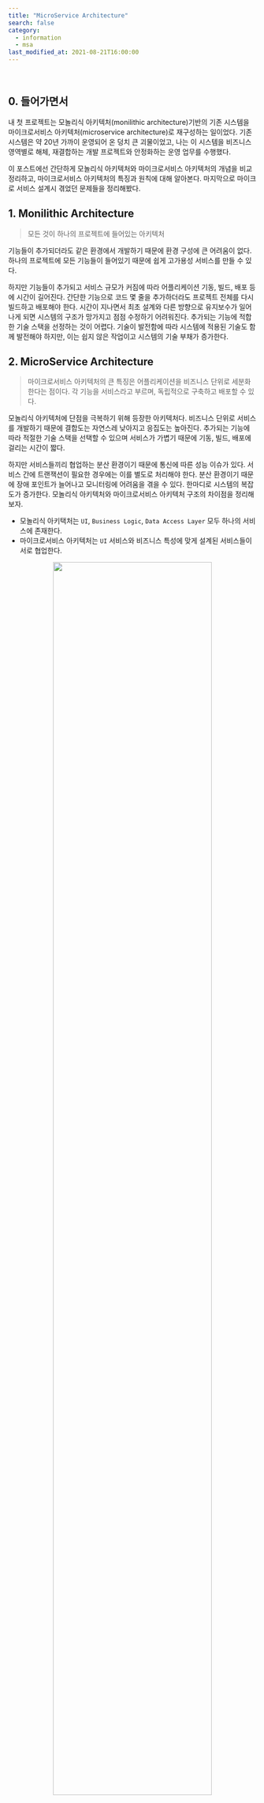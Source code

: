 ```yaml
---
title: "MicroService Architecture"
search: false
category:
  - information
  - msa
last_modified_at: 2021-08-21T16:00:00
---
```


<br/>

## 0. 들어가면서

내 첫 프로젝트는 모놀리식 아키텍처(monilithic architecture)기반의 기존 시스템을 마이크로서비스 아키텍처(microservice architecture)로 재구성하는 일이었다. 기존 시스템은 약 20년 가까이 운영되어 온 덩치 큰 괴물이었고, 나는 이 시스템을 비즈니스 영역별로 해체, 재결합하는 개발 프로젝트와 안정화하는 운영 업무를 수행했다. 

이 포스트에선 간단하게 모놀리식 아키텍처와 마이크로서비스 아키텍처의 개념을 비교 정리하고, 마이크로서비스 아키텍처의 특징과 원칙에 대해 알아본다. 마지막으로 마이크로 서비스 설계시 겪었던 문제들을 정리해봤다.

## 1. Monilithic Architecture

> 모든 것이 하나의 프로젝트에 들어있는 아키텍처

기능들이 추가되더라도 같은 환경에서 개발하기 때문에 환경 구성에 큰 어려움이 없다. 하나의 프로젝트에 모든 기능들이 들어있기 때문에 쉽게 고가용성 서비스를 만들 수 있다. 

하지만 기능들이 추가되고 서비스 규모가 커짐에 따라 어플리케이션 기동, 빌드, 배포 등에 시간이 길어진다. 간단한 기능으로 코드 몇 줄을 추가하더라도 프로젝트 전체를 다시 빌드하고 배포해야 한다. 시간이 지나면서 최초 설계와 다른 방향으로 유지보수가 일어나게 되면 시스템의 구조가 망가지고 점점 수정하기 어려워진다. 추가되는 기능에 적합한 기술 스택을 선정하는 것이 어렵다. 기술이 발전함에 따라 시스템에 적용된 기술도 함께 발전해야 하지만, 이는 쉽지 않은 작업이고 시스템의 기술 부채가 증가한다. 

## 2. MicroService Architecture

> 마이크로서비스 아키텍처의 큰 특징은 어플리케이션을 비즈니스 단위로 세분화한다는 점이다. 각 기능을 서비스라고 부르며, 독립적으로 구축하고 배포할 수 있다.

모놀리식 아키텍처에 단점을 극복하기 위해 등장한 아키텍처다. 비즈니스 단위로 서비스를 개발하기 때문에 결합도는 자연스레 낮아지고 응집도는 높아진다. 추가되는 기능에 따라 적절한 기술 스택을 선택할 수 있으며 서비스가 가볍기 때문에 기동, 빌드, 배포에 걸리는 시간이 짧다. 

하지만 서비스들끼리 협업하는 분산 환경이기 때문에 통신에 따른 성능 이슈가 있다. 서비스 간에 트랜잭션이 필요한 경우에는 이를 별도로 처리해야 한다. 분산 환경이기 때문에 장애 포인트가 늘어나고 모니터링에 어려움을 겪을 수 있다. 한마디로 시스템의 복잡도가 증가한다. 모놀리식 아키텍처와 마이크로서비스 아키텍처 구조의 차이점을 정리해보자. 

- 모놀리식 아키택처는 `UI`, `Business Logic`, `Data Access Layer` 모두 하나의 서비스에 존재한다.
- 마이크로서비스 아키텍처는 `UI` 서비스와 비즈니스 특성에 맞게 설계된 서비스들이 서로 협업한다.

<p align="center">
  <img src="/images/posts/2020/microservice-architecture-01.png" width="80%" class="image__border"/>
</p>
<center>https://www.redhat.com/ko/topics/microservices/what-are-microservices</center>

## 3. Characteristic MicroService Architecture

### 3.1. Single Purpose

> **Do one thing, and do it well.**

마이크로 서비스는 단일 역량을 담당한다. 서비스 하나에 책임도 하나다. 이는 비즈니스와 관련될 수도 있고 제 3자(third party)와의 연계 같은 공유 기술 역량일 수도 있다. 이런 특징은 마이크로 서비스의 높은 응집도(high cohesion)로 이어진다.

### 3.2. Loose Coupling

마이크로 서비스는 각자 자신의 데이터 저장소에 대한 오너십을 가진다. 이는 서비스 결합력을 줄여주는데, 다른 서비스는 자신이 소유하지 않은 데이터에 접근할 때 데이터를 소유한 서비스가 제공한 인터페이스를 통해서만 접근이 가능하다.

### 3.3. High Cohesion

마이크로 서비스는 단일 비즈니스를 수행하기 때문에 서비스의 기능들은 자연스럽게 높은 응집도를 가지게 된다. 각 서비스는 모든 관련된 행위와 데이터를 캡슐화하여 관리한다. 새로운 기능을 구축해야하는 경우 모든 변경사항이 하나의 단일 서비스에서만 수정되도록 해야한다. 

<p align="center">
  <img src="/images/posts/2020/microservice-architecture-02.png" width="80%" class="image__border">
</p>
<center>https://medium.com/dtevangelist/microservice-at-medium-58214fd055b7</center>

## 4. MicroService Architecture Principles

마이크로 서비스 아키텍처는 다음과 같은 원칙을 따른다.

- 자율성(Autonomy)
  - 각 서비스는 다른 서비스와 독립적으로 변경되고 운영된다.
  - 자율성을 확실히 하기 위해 느슨한 결합이 필요하다.
  - 독립적으로 배포가 가능해야 한다.
- 회복성(Resilience)
  - 마이크로 서비스는 자연스러운 메커니즘을 통해 장애를 격리시킨다.
  - 독립적으로 배포하므로 어플리케이션 또는 인프라 장애는 시스템 일부에만 영향을 미친다.
  - 어플리케이션을 여러 서비스로 분리하여 장애를 격리시킬 수 있지만 장애 지점이 늘어나게 된다.
  - 장애가 발생할 때 확산을 막으려면 발생한 일을 처리해야 한다.
  - 가능한 부분은 비동기 처리를 한다.
  - 적절한 회로 차단기(circuit breaker)와 타임아웃(timeout)을 사용하도록 설계해야 한다.
- 투명성(Transparency)
  - MSA는 여러 서비스가 협업하기 때문에 시스템 어느 지점에서나 투명하고 관찰 가능해야 문제를 관찰하고 진단할 수 있다.
  - 이를 위한 비즈니스, 운영, 인프라스트럭처 메트릭(infrastructure metrics), 로그, 요청 추적 등을 생성해야 한다.
- 자동화(Automation)
  - MSA는 단일 어플리케이션을 개발하는 것보다 복잡한 아키텍처 구조를 가진다.
  - 자동화 된 CI/CD 파이프라인을 통해 배포와 운영을 안정적으로 수행해야 한다.

## 5. Problems in MSA Project

MSA 전환 프로젝트에서 겪었던 문제들을 정리해봤다. 먼저 기본 설계 시점에 현재 시스템을 업무 단위로 나누는 작업을 수행했다. 나는 비즈니스 도메인을 몰랐기 때문에 이론상 어려울 것은 없어 보였다. 하지만 기존 시스템을 비즈니스 영역 별로 분할할 때마다 눈에는 보이지 않던 걸림 돌들이 우리 팀의 발목을 잡았다. 최초 마이크로 서비스 설계시 도메인 전문가의 부재로 인해 잘못된 방향으로 시스템이 분할된 것이 문제의 큰 원인이 되었다. 도메인 전문가의 중요성을 이때 깨달았다. 잘못된 설계는 아래와 같은 문제점들을 저희 팀에게 안겨줬다.

> 업무 영역(domain context boundary)은 어떻게 나눠야 하나?

DDD(Domain Driven Design) 방법론을 통해 큰 업무를 독립적인 단위로 나누는 작업을 진행했다. 현장 근무자 입장에서 업무적인 독립성을 기준으로 업무를 분할하여 서비스로 도출해내는 작업이었다. 초기 잘못된 설계 방향으로 인해 시스템의 모듈 단위로 서비스가 분할되면서 특정 모듈 기능을 동기식 요청으로 제공받는 구조가 되었다. 이런 설계는 `단일 목적 수행`이라는 특징은 만족했지만, 특정 서비스로 API 요청이 과도하게 집중되어 전체 시스템의 성능이 떨어졌다. 동기식 요청 방식이 서비스 사이의 결합도를 높였기 때문에 마이크로서비스 아키텍처의 장점을 살리지 못한 결과를 가져다 줬다. 

> 트랜잭션 롤백(transaction rollback)은 어디까지 되어야 하나?

서비스별로 소유권을 가지는 테이블들이 생기면서 분산 환경에서의 트랜잭션 관리가 필요하게 되면서 다음과 같은 고려사항들이 생기기 시작했다. 

- 특정 서비스의 트랜잭션 실패는 이전 서비스들 중 어느 서비스까지 롤백 되어야 하는가?
- 서비스 별 다수의 인스턴스들 중 어떤 인스턴스가 해당 트랜잭션을 수행했는가?

마이크로 서비스의 설계가 잘 이루어졌다면 특정 서비스가 한 일은 다른 서비스의 업무와 독립적일테니 서비스들간의 트랜잭션 롤백에 대한 고민이 적었어야 한다고 생각이 최근 들었다.

> 모든 비즈니스에서 동시에 사용되는 테이블은 어떻게 관리할 것인가?

서비스 별로 테이블 소유권을 가지지만 특정 몇 개의 테이블들은 모든 서비스에서 필요했다. 시스템 모듈 단위로 마이크로 서비스를 설계하다 보니 서비스마다 공통으로 사용하는 테이블이 생기게 된 것이다. 이를 관리하기 위한 별도의 공유 서비스를 설계했다. 하지만 서비스 부하와 트랜잭션 관리의 어려움이 추가되었다.

> 문제 해결은 어떻게?

문제가 되는 서비스들을 하나씩 묶어나갔다. 트랜잭션 관리의 용이성, 비즈니스 독립성 등을 고려하면서 서비스들을 합쳤다. 최종적으로 48개 정도의 마이크로 서비스들을 8개의 서비스로 통합했다. 서비스들이 합쳐지면서 `마이크로`라고 부르기엔 다소 크기가 큰 모습이 되었었다.

## CLOSING

마이크로 서비스 아키텍처의 성공적인 설계를 위한 핵심은 비즈니스 도메인에 대한 전문성이라고 생각된다. 비즈니스 도메인의 업무 영역을 의미있게 분할해야지 독립적이고 자율성 있는 마이크로 서비스를 도출해낼 수 있다. 마이크로 서비스 아키텍처가 모든 비즈니스에 적합하진 않다는 생각이 들었고, 비즈니스 도메인에 대한 높은 이해도가 아키텍처 설계의 승패를 가른다는 사실을 경험했다.

#### RECOMMEND NEXT POSTS

- [Pros and Cons of MicroService Architecture][msa-pros-and-cons-link]
- [MSA API Gateway][msa-api-gateway-link]
- [MicroService Architecture Release Strategy][msa-release-link]
- [Saga Pattern And Distributed Transaction][distributed-transaction-link]

#### REFERENCE

- <https://alwayspr.tistory.com/19>
- <https://alwayspr.tistory.com/20>
- <https://12bme.tistory.com/517>
- <https://medium.com/dtevangelist/microservice-at-medium-58214fd055b7>
- <https://www.redhat.com/ko/topics/microservices/what-are-microservices>
- [(마이크로 서비스 vs 모놀리식 아키텍처) MicroService vs Monolithic Architecture 간단 소개 및 주관적 의견][msa-blog-link]

[msa-blog-link]: https://lion-king.tistory.com/entry/%EB%A7%88%EC%9D%B4%ED%81%AC%EB%A1%9C-%EC%84%9C%EB%B9%84%EC%8A%A4-vs-%EB%AA%A8%EB%86%80%EB%A6%AC%EC%8B%9D-%EC%95%84%ED%82%A4%ED%85%8D%EC%B2%98-MicroService-vs-Monolithic-Architecture-%EA%B0%84%EB%8B%A8-%EC%86%8C%EA%B0%9C-%EB%B0%8F-%EC%A3%BC%EA%B4%80%EC%A0%81-%EC%9D%98%EA%B2%AC

[msa-pros-and-cons-link]: https://junhyunny.github.io/msa/msa-pros-and-cons/
[msa-api-gateway-link]: https://junhyunny.github.io/msa/msa-api-gateway/
[msa-release-link]: https://junhyunny.github.io/msa/msa-release/
[distributed-transaction-link]: https://junhyunny.github.io/msa/design-pattern/distributed-transaction/